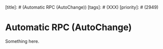 [title]: # (Automatic RPC (AutoChange))
[tags]: # (XXX)
[priority]: # (2949)
# Automatic RPC (AutoChange)
Something here.
